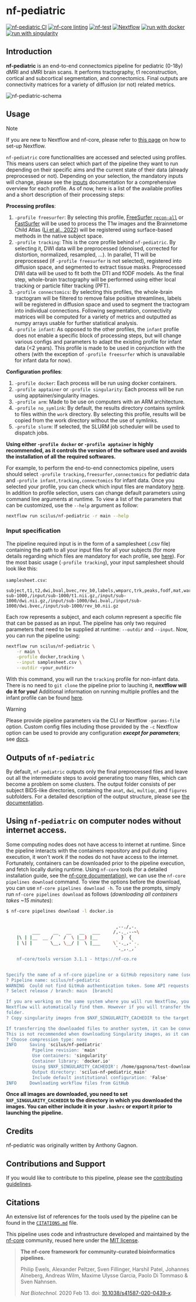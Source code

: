 # nf-pediatric

[![nf-pediatric CI](https://github.com/scilus/nf-pediatric/actions/workflows/ci.yml/badge.svg?branch=main)](https://github.com/scilus/nf-pediatric/actions/workflows/ci.yml) [![nf-core linting](https://github.com/scilus/nf-pediatric/actions/workflows/linting.yml/badge.svg?branch=main)](https://github.com/scilus/nf-pediatric/actions/workflows/linting.yml) [![nf-test](https://img.shields.io/badge/unit_tests-nf--test-337ab7.svg)](https://www.nf-test.com) [![Nextflow](https://img.shields.io/badge/nextflow%20DSL2-%E2%89%A524.10.0-23aa62.svg)](https://www.nextflow.io/) [![run with docker](https://img.shields.io/badge/run%20with-docker-0db7ed?labelColor=000000&logo=docker)](https://www.docker.com/) [![run with singularity](https://img.shields.io/badge/run%20with-singularity-1d355c.svg?labelColor=000000)](https://sylabs.io/docs/)

## Introduction

**nf-pediatric** is an end-to-end connectomics pipeline for pediatric (0-18y) dMRI and sMRI brain scans. It performs tractography, t1 reconstruction, cortical and subcortical segmentation, and connectomics. Final outputs are connectivity matrices for a variety of diffusion (or not) related metrics.

![nf-pediatric-schema](/assets/nf-pediatric-schema.svg)

## Usage

> [!NOTE]
> If you are new to Nextflow and nf-core, please refer to [this page](https://nf-co.re/docs/usage/installation) on how to set-up Nextflow.

`nf-pediatric` core functionalities are accessed and selected using profiles. This means users can select which part of the pipeline they want to run depending on their specific aims and the current state of their data (already preprocessed or not). Depending on your selection, the mandatory inputs will change, please see the [inputs](/docs/usage.md) documentation for a comprehensive overview for each profile. As of now, here is a list of the available profiles and a short description of their processing steps:

**Processing profiles**:

1. `-profile freesurfer`: By selecting this profile, [FreeSurfer `recon-all`](https://surfer.nmr.mgh.harvard.edu/) or [FastSurfer](https://deep-mi.org/research/fastsurfer/) will be used to process the T1w images and the Brainnetome Child Atlas ([Li et al., 2022](https://doi.org/10.1093/cercor/bhac415)) will be registered using surface-based methods in the native subject space.
1. `-profile tracking`: This is the core profile behind `nf-pediatric`. By selecting it, DWI data will be preprocessed (denoised, corrected for distortion, normalized, resampled, ...). In parallel, T1 will be preprocessed (if `-profile freesurfer` is not selected), registered into diffusion space, and segmented to extract tissue masks. Preprocessed DWI data will be used to fit both the DTI and fODF models. As the final step, whole-brain tractography will be performed using either local tracking or particle filter tracking (PFT).
1. `-profile connectomics`: By selecting this profiles, the whole-brain tractogram will be filtered to remove false positive streamlines, labels will be registered in diffusion space and used to segment the tractogram into individual connections. Following segmentation, connectivity matrices will be computed for a variety of metrics and outputted as numpy arrays usable for further statistical analysis.
1. `-profile infant`: As opposed to the other profiles, the `infant` profile does not enable a specific block of processing steps, but will change various configs and parameters to adapt the existing profile for infant data (<2 years). This profile is made to be used in conjunction with the others (with the exception of `-profile freesurfer` which is unavailable for infant data for now).

**Configuration profiles**:

1. `-profile docker`: Each process will be run using docker containers.
1. `-profile apptainer` or `-profile singularity`: Each process will be run using apptainer/singularity images.
1. `-profile arm`: Made to be use on computers with an ARM architecture.
1. `-profile no_symlink`: By default, the results directory contains symlink to files within the `work` directory. By selecting this profile, results will be copied from the work directory without the use of symlinks.
1. `-profile slurm`: If selected, the SLURM job scheduler will be used to dispatch jobs.

**Using either `-profile docker` or `-profile apptainer` is highly recommended, as it controls the version of the software used and avoids the installation of all the required softwares.**

For example, to perform the end-to-end connectomics pipeline, users should select `-profile tracking,freesurfer,connectomics` for pediatric data and `-profile infant,tracking,connectomics` for infant data. Once you selected your profile, you can check which input files are mandatory [here](/docs/usage.md). In addition to profile selection, users can change default parameters using command line arguments at runtime. To view a list of the parameters that can be customized, use the `--help` argument as follow:

```bash
nextflow run scilus/nf-pediatric -r main --help
```

### Input specification

The pipeline required input is in the form of a samplesheet (.csv file) containing the path to all your input files for all your subjects (for more details regarding which files are mandatory for each profile, see [here](/docs/usage.md)). For the most basic usage (`-profile tracking`), your input samplesheet should look like this:

`samplesheet.csv`:

```csv
subject,t1,t2,dwi,bval,bvec,rev_b0,labels,wmparc,trk,peaks,fodf,mat,warp,metrics
sub-1000,/input/sub-1000/t1.nii.gz,/input/sub-1000/dwi.nii.gz,/input/sub-1000/dwi.bval,/input/sub-1000/dwi.bvec,/input/sub-1000/rev_b0.nii.gz
```

Each row represents a subject, and each column represent a specific file that can be passed as an input. The pipeline has only two required parameters that need to be supplied at runtime: `--outdir` and `--input`. Now, you can run the pipeline using:

```bash
nextflow run scilus/nf-pediatric \
    -r main \
    -profile docker,tracking \
    --input samplesheet.csv \
    --outdir <your_outdir>
```

With this command, you will run the `tracking` profile for non-infant data. There is no need to `git clone` the pipeline prior to lauching it, **nextflow will do it for you!** Additional information on running multiple profiles and the infant profile can be found [here](/docs/usage.md).

> [!WARNING]
> Please provide pipeline parameters via the CLI or Nextflow `-params-file` option. Custom config files including those provided by the `-c` Nextflow option can be used to provide any configuration _**except for parameters**_; see [docs](https://nf-co.re/docs/usage/getting_started/configuration#custom-configuration-files).

## Outputs of `nf-pediatric`

By default, `nf-pediatric` outputs only the final preprocessed files and leave out all the intermediate steps to avoid generating too many files, which can become a problem on some clusters. The output folder consists of per subject BIDS-like directories, containing the `anat`, `dwi`, `multiqc`, and `figures` subfolders. For a detailed description of the output structure, please see [the documentation](/docs/output.md).

## Using `nf-pediatric` on computer nodes without internet access.

Some computing nodes does not have access to internet at runtime. Since the pipeline interacts with the containers repository and pull during execution, it won't work if the nodes do not have access to the internet. Fortunately, containers can be downloaded prior to the pipeline execution, and fetch locally during runtime. Using `nf-core` tools (for a detailed installation guide, see the [nf-core documentation](https://nf-co.re/docs/nf-core-tools/installation)), we can use the `nf-core pipelines download` command. To view the options before the download, you can use `nf-core pipelines download -h`. To use the prompts, simply run `nf-core pipelines download` as follows (_downloading all containers takes ~15 minutes_):

```bash
$ nf-core pipelines download -l docker.io


                                          ,--./,-.
          ___     __   __   __   ___     /,-._.--~\
    |\ | |__  __ /  ` /  \ |__) |__         }  {
    | \| |       \__, \__/ |  \ |___     \`-._,-`-,
                                          `._,._,'

    nf-core/tools version 3.1.1 - https://nf-co.re


Specify the name of a nf-core pipeline or a GitHub repository name (user/repo).
? Pipeline name: scilus/nf-pediatric
WARNING  Could not find GitHub authentication token. Some API requests may fail.
? Select release / branch: main  [branch]

If you are working on the same system where you will run Nextflow, you can amend the downloaded images to the ones in the$NXF_SINGULARITY_CACHEDIR folder,
Nextflow will automatically find them. However if you will transfer the downloaded files to a different system then they should be copied to the target
folder.
? Copy singularity images from $NXF_SINGULARITY_CACHEDIR to the target folder or amend new images to the cache? copy

If transferring the downloaded files to another system, it can be convenient to have everything compressed in a single file.
This is not recommended when downloading Singularity images, as it can take a long time and saves very little space.
? Choose compression type: none
INFO     Saving 'scilus/nf-pediatric'
          Pipeline revision: 'main'
          Use containers: 'singularity'
          Container library: 'docker.io'
          Using $NXF_SINGULARITY_CACHEDIR': /home/gagnona/test-download'
          Output directory: 'scilus-nf-pediatric_main'
          Include default institutional configuration: 'False'
INFO     Downloading workflow files from GitHub
```

**Once all images are downloaded, you need to set `NXF_SINGULARITY_CACHEDIR` to the directory in which you downloaded the images. You can either include it in your `.bashrc` or export it prior to launching the pipeline.**

## Credits

nf-pediatric was originally written by Anthony Gagnon.

## Contributions and Support

If you would like to contribute to this pipeline, please see the [contributing guidelines](.github/CONTRIBUTING.md).

## Citations

An extensive list of references for the tools used by the pipeline can be found in the [`CITATIONS.md`](CITATIONS.md) file.

This pipeline uses code and infrastructure developed and maintained by the [nf-core](https://nf-co.re) community, reused here under the [MIT license](https://github.com/nf-core/tools/blob/main/LICENSE).

> **The nf-core framework for community-curated bioinformatics pipelines.**
>
> Philip Ewels, Alexander Peltzer, Sven Fillinger, Harshil Patel, Johannes Alneberg, Andreas Wilm, Maxime Ulysse Garcia, Paolo Di Tommaso & Sven Nahnsen.
>
> _Nat Biotechnol._ 2020 Feb 13. doi: [10.1038/s41587-020-0439-x](https://dx.doi.org/10.1038/s41587-020-0439-x).
